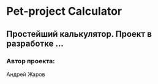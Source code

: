 # Pet-project Calculator

## Простейший калькулятор. Проект в разработке ...

### Автор проекта:
Андрей Жаров
